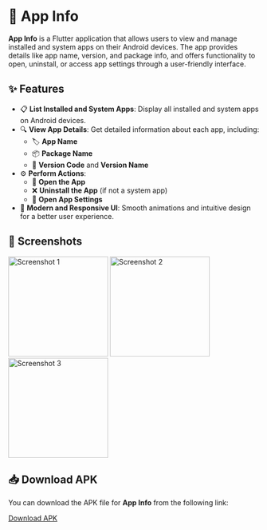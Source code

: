 # 📱 App Info

**App Info** is a Flutter application that allows users to view and manage installed and system apps on their Android devices. The app provides details like app name, version, and package info, and offers functionality to open, uninstall, or access app settings through a user-friendly interface.

## ✨ Features

- 📋 **List Installed and System Apps**: Display all installed and system apps on Android devices.
- 🔍 **View App Details**: Get detailed information about each app, including:
    - 🏷️ **App Name**
    - 📦 **Package Name**
    - 🧩 **Version Code** and **Version Name**
- ⚙️ **Perform Actions**:
    - 🚀 **Open the App**
    - ❌ **Uninstall the App** (if not a system app)
    - 🔧 **Open App Settings**
- 🎨 **Modern and Responsive UI**: Smooth animations and intuitive design for a better user experience.

## 📸 Screenshots

<img width="200" alt="Screenshot 1" src="https://github.com/user-attachments/assets/08e0586a-01c0-48b6-8c1f-751431aeacf5">
<img width="200" alt="Screenshot 2" src="https://github.com/user-attachments/assets/d4cf745f-538d-4c29-9c54-a63ac402243f">
<img width="200" alt="Screenshot 3" src="https://github.com/user-attachments/assets/63ea1147-c4f4-48cc-bc00-b5d1733366b1">

## 📥 **Download APK**
You can download the APK file for **App Info** from the following link:

[Download APK](https://github.com/akbarbasil/app_info/releases/tag/app_info_apk)
